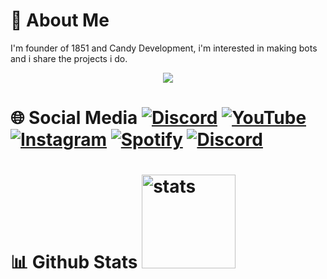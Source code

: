 # 👋 About Me
I'm founder of 1851 and Candy Development, i'm interested in making bots and i share the projects i do.

<div align="center">
<a href="https://discord.com/users/785196140298764350" title="Discord Profile"><img src="https://lanyard.cnrad.dev/api/785196140298764350"></a>
</div>

# 🌐 Social Media [![Discord](https://img.shields.io/badge/Dr.SansarBey%20-323330.svg?&style=for-the-badge&logo=discord&logoColor=white)](https://discordapp.com/users/785196140298764350) [![YouTube](https://img.shields.io/badge/Dr.SansarBey%20-323330.svg?&style=for-the-badge&logo=youtube&logoColor=ff0000)](https://youtube.com/DrSansarBey) [![Instagram](https://img.shields.io/badge/drsansarbey%20-323330.svg?&style=for-the-badge&logo=instagram&logoColor=FA3A88)](https://instagram.com/drsansarbey) [![Spotify](https://img.shields.io/badge/Dr.SansarBey%20-323330.svg?&style=for-the-badge&logo=spotify&logoColor=52BA21)](https://sptfy.com/drsansarbey) [![Discord](https://img.shields.io/badge/1851%20-323330.svg?&style=for-the-badge&logo=discord&logoColor=white)](https://discord.gg/1851)

# 📊 Github Stats <a href="https://github.com/DrSansarBey"><img src="https://github-readme-stats.vercel.app/api?username=DrSansarBey&show_icons=true&theme=react" width="%100" height="150px" alt="stats"/></a>
